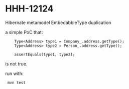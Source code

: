 # HHH-12124
Hibernate metamodel EmbedabbleType duplication

a simple PoC that:

        Type<Address> type1 = Company_.address.getType();
        Type<Address> type2 = Person_.address.getType();

        assertEquals(type1, type2);
    
is not true.


run with:

     mvn test 

